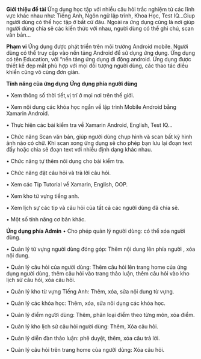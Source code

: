 **Giới thiệu đề tài**
Ứng dụng học tập với nhiều câu hỏi trắc nghiệm từ các lĩnh vực khác nhau như: Tiếng Anh, Ngôn ngữ lập trình, Khoa Học, Test IQ…Giup người dùng có thể học tập ở bất cứ đâu. Ngoài ra ứng dụng cũng là nơi giúp người dùng chia sẽ các kiến thức với nhau, người dùng có thể ghi chú, scan văn bản…

**Phạm vi**
Ứng dụng được phát triển trên môi trường Android mobile. Người dùng có thể truy cập vào nền tảng Android để sử dụng ứng dụng.
Ứng dụng có tên Education, với “nền tảng ứng dụng di động android. Ứng dụng được thiết kế đẹp mắt phù hợp với mọi đối tượng người dùng, các thao tác điều khiển cũng vô cùng đơn giản.

**Tính năng của ứng dụng**
**Ứng dụng phía người dùng**

•	Xem thông số thời tiết,vị trí ở mọi nơi trên thế giới.

•	Xem nội dung các khóa học ngắn về lập trình Mobile Android bằng Xamarin Android.

•	Thực hiện các bài kiểm tra về Xamarin Android, English, Test IQ…

•	Chức năng Scan văn bản, giúp người dùng chụp hình và scan bất kỳ hình ảnh nào có chữ. Khi scan xong ứng dụng sẽ cho phép bạn lưu lại đoạn text đấy hoặc chia sẽ đoạn text với nhiều định dạng khác nhau.

•	Chức năng tự thêm nôi dụng cho bài kiểm tra.

•	Chức năng đặt câu hỏi và trả lời câu hỏi.

•	Xem các Tip Tutorial về Xamarin, English, OOP.

•	Xem kho từ vựng tiếng anh.

•	Xem lịch sự các tip và câu hỏi của tất cả các người dùng đã chia sẽ.

•	Một số tính năng cơ bản khác.

**Ứng dụng phía Admin**
•	Cho phép quản lý người dùng: có thể xóa người dùng.

•	Quản lý từ vựng người dùng đóng góp: Thêm nội dung lên phía người , xóa nội dung.

•	Quản lý câu hỏi của người dùng: Thêm câu hỏi lên trang home của ứng dụng người dùng, thêm câu hỏi vào trang thảo luận, thêm câu hỏi vào kho lịch sử câu hỏi, xóa câu hỏi.

•	Quản lý kho từ vựng Tiếng Anh: Thêm, xóa, sửa nội dung từ vựng.

•	Quản lý các khóa học: Thêm, xóa, sửa nôi dụng các khóa học.

•	Quản lý điểm người dùng: Thêm, phân loại điểm theo từng môn, xóa điểm.

•	Quản lý kho lịch sử câu hỏi người dùng: Thêm, Xóa câu hỏi.

•	Quản lý diễn đàn thảo luận: phê duyệt, thêm, xóa câu trả lời.

•	Quản lý câu hỏi trên trang home của người dùng: Xóa câu hỏi.
 
